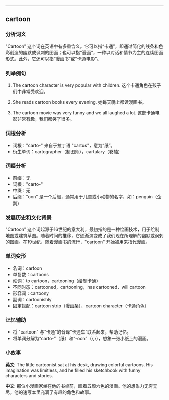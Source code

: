 
---------------
## cartoon
### 分析词义
"Cartoon" 这个词在英语中有多重含义。它可以指“卡通”，即通过简化的线条和色彩创造的幽默或讽刺的图画；也可以指“漫画”，一种以对话和情节为主的连续图画形式。此外，它还可以指“漫画书”或“卡通电影”。

### 列举例句
1. The cartoon character is very popular with children.
   这个卡通角色在孩子们中非常受欢迎。
   
2. She reads cartoon books every evening.
   她每天晚上都读漫画书。
   
3. The cartoon movie was very funny and we all laughed a lot.
   这部卡通电影非常有趣，我们都笑了很多。

### 词根分析
- 词根："carto-" 来自于拉丁语 "cartus"，意为“纸”。
- 衍生单词：cartographer（制图师），cartulary（卷轴）

### 词缀分析
- 前缀：无
- 词根："carto-"
- 中缀：无
- 后缀："oon" 是一个后缀，通常用于儿童或小动物的名字，如：penguin（企鹅）

### 发展历史和文化背景
"Cartoon" 这个词起源于16世纪的意大利，最初指的是一种绘画技术，用于绘制地图或建筑草图。随着时间的推移，它逐渐演变成了我们现在所理解的幽默或讽刺的图画。在19世纪，随着漫画书的流行，"cartoon" 开始被用来指代漫画。

### 单词变形
- 名词：cartoon
- 单复数：cartoons
- 动词：to cartoon，cartooning（绘制卡通）
- 不同时态：cartooned，cartooning，has cartooned，will cartoon
- 形容词：cartoony
- 副词：cartoonishly
- 固定搭配：cartoon strip（漫画条），cartoon character（卡通角色）

### 记忆辅助
- 将 "cartoon" 与“卡通”的音译“卡通车”联系起来，帮助记忆。
- 将单词分解为“carto-”（纸）和“-oon”（小），想象一张小纸上的漫画。

### 小故事
**英文**:
The little cartoonist sat at his desk, drawing colorful cartoons. His imagination was limitless, and he filled his sketchbook with funny characters and stories.

**中文**:
那位小漫画家坐在他的书桌前，画着五颜六色的漫画。他的想象力无穷无尽，他的速写本里充满了有趣的角色和故事。

